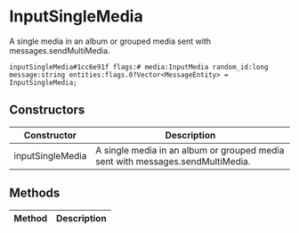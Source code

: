 # InputSingleMedia
A single media in an album or grouped media sent with messages.sendMultiMedia.

```
inputSingleMedia#1cc6e91f flags:# media:InputMedia random_id:long message:string entities:flags.0?Vector<MessageEntity> = InputSingleMedia;
```

## Constructors
| Constructor | Description |
| ---- | ----------- |
| inputSingleMedia | A single media in an album or grouped media sent with messages.sendMultiMedia. |


## Methods
| Method | Description |
| ---- | ----------- |


